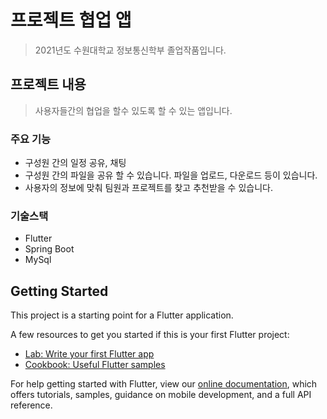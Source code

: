 # 프로젝트 협업 앱
> 2021년도 수원대학교 정보통신학부 졸업작품입니다.
  

## 프로젝트 내용
> 사용자들간의 협업을 할수 있도록 할 수 있는 앱입니다.
### 주요 기능
- 구성원 간의 일정 공유, 채팅
- 구성원 간의 파일을 공유 할 수 있습니다. 파일을 업로드, 다운로드 등이 있습니다.
- 사용자의 정보에 맞춰 팀원과 프로젝트를 찾고 추천받을 수 있습니다.

### 기술스택
- Flutter
- Spring Boot
- MySql



## Getting Started

This project is a starting point for a Flutter application.

A few resources to get you started if this is your first Flutter project:

- [Lab: Write your first Flutter app](https://flutter.dev/docs/get-started/codelab)
- [Cookbook: Useful Flutter samples](https://flutter.dev/docs/cookbook)

For help getting started with Flutter, view our
[online documentation](https://flutter.dev/docs), which offers tutorials,
samples, guidance on mobile development, and a full API reference.
